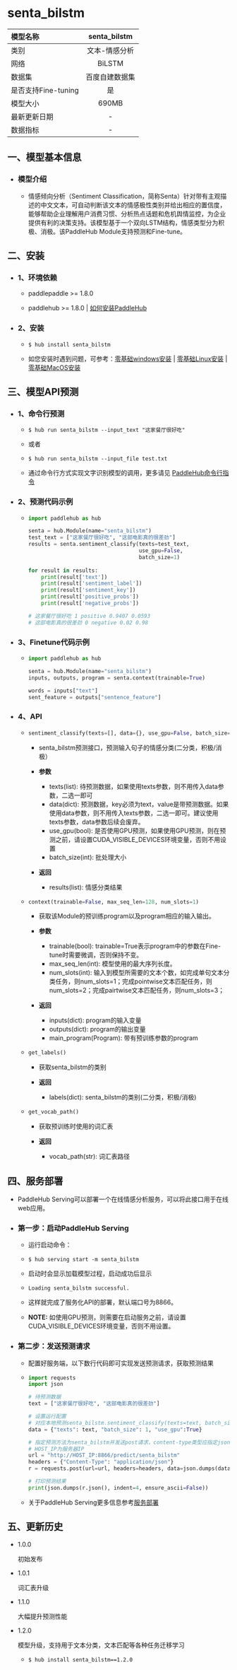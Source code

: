 # senta_bilstm
|模型名称|senta_bilstm|
| :--- | :---: | 
|类别|文本-情感分析|
|网络|BiLSTM|
|数据集|百度自建数据集|
|是否支持Fine-tuning|是|
|模型大小|690MB|
|最新更新日期|-|
|数据指标|-|

## 一、模型基本信息

- ### 模型介绍

  - 情感倾向分析（Sentiment Classification，简称Senta）针对带有主观描述的中文文本，可自动判断该文本的情感极性类别并给出相应的置信度，能够帮助企业理解用户消费习惯、分析热点话题和危机舆情监控，为企业提供有利的决策支持。该模型基于一个双向LSTM结构，情感类型分为积极、消极。该PaddleHub Module支持预测和Fine-tune。



## 二、安装

- ### 1、环境依赖  

  - paddlepaddle >= 1.8.0
  
  - paddlehub >= 1.8.0    | [如何安装PaddleHub](../../../../docs/docs_ch/get_start/installation.rst)

- ### 2、安装

  - ```shell
    $ hub install senta_bilstm
    ```
  - 如您安装时遇到问题，可参考：[零基础windows安装](../../../../docs/docs_ch/get_start/windows_quickstart.md)
 | [零基础Linux安装](../../../../docs/docs_ch/get_start/linux_quickstart.md) | [零基础MacOS安装](../../../../docs/docs_ch/get_start/mac_quickstart.md)



## 三、模型API预测

- ### 1、命令行预测

  - ```shell
    $ hub run senta_bilstm --input_text "这家餐厅很好吃"
    ```
  - 或者
  - ```shell
    $ hub run senta_bilstm --input_file test.txt
    ```
  - 通过命令行方式实现文字识别模型的调用，更多请见 [PaddleHub命令行指令](../../../../docs/docs_ch/tutorial/cmd_usage.rst)

- ### 2、预测代码示例

  - ```python
    import paddlehub as hub

    senta = hub.Module(name="senta_bilstm")
    test_text = ["这家餐厅很好吃", "这部电影真的很差劲"]
    results = senta.sentiment_classify(texts=test_text, 
                                       use_gpu=False,
                                       batch_size=1)
        
    for result in results:
        print(result['text'])
        print(result['sentiment_label'])
        print(result['sentiment_key'])
        print(result['positive_probs'])
        print(result['negative_probs'])
    
    # 这家餐厅很好吃 1 positive 0.9407 0.0593
    # 这部电影真的很差劲 0 negative 0.02 0.98
    ```

- ### 3、Finetune代码示例

  - ```python
    import paddlehub as hub

    senta = hub.Module(name="senta_bilstm")
    inputs, outputs, program = senta.context(trainable=True)

    words = inputs["text"]
    sent_feature = outputs["sentence_feature"]
    ```


- ### 4、API

  - ```python
    sentiment_classify(texts=[], data={}, use_gpu=False, batch_size=1)
    ```
    
    - senta_bilstm预测接口，预测输入句子的情感分类(二分类，积极/消极）

    - **参数**

      - texts(list): 待预测数据，如果使用texts参数，则不用传入data参数，二选一即可
      - data(dict): 预测数据，key必须为text，value是带预测数据。如果使用data参数，则不用传入texts参数，二选一即可。建议使用texts参数，data参数后续会废弃。
      - use_gpu(bool): 是否使用GPU预测，如果使用GPU预测，则在预测之前，请设置CUDA_VISIBLE_DEVICES环境变量，否则不用设置
      - batch_size(int): 批处理大小

    - **返回**

      - results(list): 情感分类结果

  - ```python
    context(trainable=False, max_seq_len=128, num_slots=1)
    ```
    - 获取该Module的预训练program以及program相应的输入输出。

    - **参数**

      - trainable(bool): trainable=True表示program中的参数在Fine-tune时需要微调，否则保持不变。
      - max_seq_len(int): 模型使用的最大序列长度。
      - num_slots(int): 输入到模型所需要的文本个数，如完成单句文本分类任务，则num_slots=1；完成pointwise文本匹配任务，则num_slots=2；完成pairtwise文本匹配任务，则num_slots=3；

    - **返回**

      - inputs(dict): program的输入变量
      - outputs(dict): program的输出变量
      - main_program(Program): 带有预训练参数的program

  - ```python
    get_labels()
    ```
    - 获取senta_bilstm的类别

    - **返回**

      - labels(dict): senta_bilstm的类别(二分类，积极/消极)

  - ```python
    get_vocab_path()
    ```
    - 获取预训练时使用的词汇表

    - **返回**

      - vocab_path(str): 词汇表路径



## 四、服务部署

- PaddleHub Serving可以部署一个在线情感分析服务，可以将此接口用于在线web应用。

- ### 第一步：启动PaddleHub Serving

  - 运行启动命令：
  - ```shell
    $ hub serving start -m senta_bilstm  
    ```

  - 启动时会显示加载模型过程，启动成功后显示
  - ```shell
    Loading senta_bilstm successful.
    ```

  - 这样就完成了服务化API的部署，默认端口号为8866。

  - **NOTE:** 如使用GPU预测，则需要在启动服务之前，请设置CUDA_VISIBLE_DEVICES环境变量，否则不用设置。


- ### 第二步：发送预测请求

  - 配置好服务端，以下数行代码即可实现发送预测请求，获取预测结果

  - ```python
    import requests
    import json

    # 待预测数据
    text = ["这家餐厅很好吃", "这部电影真的很差劲"]

    # 设置运行配置
    # 对应本地预测senta_bilstm.sentiment_classify(texts=text, batch_size=1, use_gpu=True)
    data = {"texts": text, "batch_size": 1, "use_gpu":True}

    # 指定预测方法为senta_bilstm并发送post请求，content-type类型应指定json方式
    # HOST_IP为服务器IP
    url = "http://HOST_IP:8866/predict/senta_bilstm"
    headers = {"Content-Type": "application/json"}
    r = requests.post(url=url, headers=headers, data=json.dumps(data))

    # 打印预测结果
    print(json.dumps(r.json(), indent=4, ensure_ascii=False))
    ```

  - 关于PaddleHub Serving更多信息参考[服务部署](../../../../docs/docs_ch/tutorial/serving.md)



## 五、更新历史

* 1.0.0

  初始发布
  
* 1.0.1

  词汇表升级

* 1.1.0

  大幅提升预测性能

* 1.2.0

  模型升级，支持用于文本分类，文本匹配等各种任务迁移学习
  - ```shell
    $ hub install senta_bilstm==1.2.0
    ```
